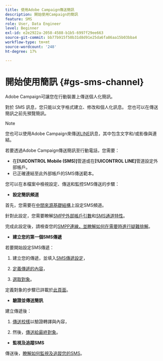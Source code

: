 ```yaml
---
title: 使用Adobe Campaign傳送簡訊
description: 開始使用Campaign的簡訊
feature: SMS
role: User, Data Engineer
level: Beginner
exl-id: e2e2922a-2058-4588-b1b5-6997f29ee663
source-git-commit: bb77b915f50b31d8d91e25da6fa86aa15b03bba4
workflow-type: tm+mt
source-wordcount: '248'
ht-degree: 17%

---
```


# 開始使用簡訊 {#gs-sms-channel}

Adobe Campaign可讓您在行動裝置上傳送個人化簡訊。

對於 SMS 訊息，您只能以文字格式建立、修改和個人化訊息。 您也可以在傳送簡訊之前先預覽簡訊。

>[!NOTE]
>
>您也可以使用Adobe Campaign來傳送[LINE](../../send/line.md)訊息，其中包含文字和/或影像與連結。

若要透過Adobe Campaign傳送簡訊至行動電話，您需要：

* 在&#x200B;**[!UICONTROL Mobile (SMS)]**&#x200B;管道或在&#x200B;**[!UICONTROL LINE]**&#x200B;管道設定外部帳戶。
* 已正確連結至此外部帳戶的SMS傳送範本。

您可以在本檔案中檢視設定、傳送和監控SMS傳送的步驟：

* **設定簡訊頻道**

首先，您需要在[中間來源基礎結構](sms-mid-sourcing.md)上設定SMS頻道。

<!--The steps depend on the platform: either you have [a standalone instance](sms-standalone-instance.md) or you are in [a mid-sourcing infrastructure](sms-mid-sourcing.md).-->

針對此設定，您需要瞭解[SMPP外部帳戶引數](smpp-external-account.md)和[SMS通道特性](sms-channel.md)。

完成此設定後，請檢查您的[SMPP連線，並瞭解如何在需要時進行疑難排解](smpp-connection.md)。

* **建立您的第一個SMS傳遞**

若要開始設定SMS傳遞：

1. 建立您的傳遞，並填入[SMS傳遞設定](sms-delivery-settings.md)，

1. [定義傳遞的內容](sms-content.md)，

1. [選取對象](sms-audience.md)。

定義對象的步驟已詳載於[此頁面](../../audiences/create-audiences.md)。

* **驗證並傳送簡訊**

建立傳遞後：

1. [傳送校樣](sms-proofs.md)以驗證轉譯與內容，

1. 然後，[傳送給最終對象](sms-send.md)。

* **監視及追蹤SMS**

傳送後，[瞭解如何監視及追蹤您的SMS](sms-monitor.md)。
